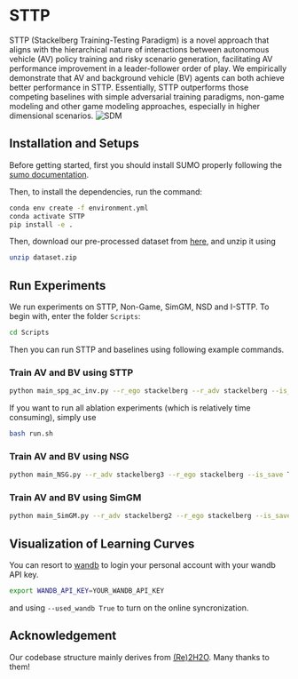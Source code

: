 # STTP
STTP (Stackelberg Training-Testing Paradigm) is a novel approach that aligns with the hierarchical nature of interactions between autonomous vehicle (AV) policy training and risky scenario generation, facilitating AV performance improvement in a leader-follower order of play. We empirically demonstrate that AV and background vehicle (BV) agents can both achieve better performance in STTP. Essentially, STTP outperforms those competing baselines with simple adversarial training paradigms, non-game modeling and other game modeling approaches, especially in higher dimensional scenarios.
![SDM](SDM.png)
## Installation and Setups
Before getting started, first you should install SUMO properly following the [sumo documentation](https://sumo.dlr.de/docs/Installing/index.html).

Then, to install the dependencies, run the command:

```bash
conda env create -f environment.yml
conda activate STTP
pip install -e .
```
Then, download our pre-processed dataset from [here](https://cloud.tsinghua.edu.cn/f/476b8b8824944f4b89dd/?dl=1), and unzip it using

```bash
unzip dataset.zip
```

## Run Experiments
We run experiments on STTP, Non-Game, SimGM, NSD and I-STTP. To begin with, enter the folder `Scripts`:

```bash
cd Scripts
```

Then you can run STTP and baselines using following example commands.

### Train AV and BV using STTP

```bash
python main_spg_ac_inv.py --r_ego stackelberg --r_adv stackelberg --is_save True --save_model True --adv_policy sumo --num_agents 5
```
If you want to run all ablation experiments (which is relatively time consuming), simply use
```bash
bash run.sh
```

### Train AV and BV using NSG

```bash
python main_NSG.py --r_adv stackelberg3 --r_ego stackelberg --is_save True --save_model True --pretrain_ego True --adv_policy sumo --num_agents 5
```

### Train AV and BV using SimGM

```bash
python main_SimGM.py --r_adv stackelberg2 --r_ego stackelberg --is_save True --save_model True --pretrain_ego True --adv_policy sumo --num_agents 5
```

## Visualization of Learning Curves
You can resort to [wandb](https://wandb.ai/site) to login your personal account with your wandb API key.

```bash
export WANDB_API_KEY=YOUR_WANDB_API_KEY
```

and using `--used_wandb True` to turn on the online syncronization.

## Acknowledgement
Our codebase structure mainly derives from [(Re)2H2O](https://github.com/Kun-k/Re_2_H2O). Many thanks to them!




